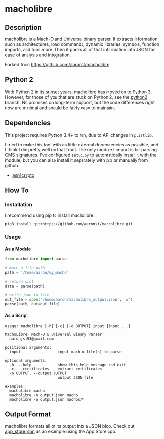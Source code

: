 # macholibre

## Description

macholibre is a Mach-O and Universal binary parser.  It extracts information 
such as architectures, load commands, dynamic libraries, symbols, function 
imports, and tons more.  Then it packs all of that information into JSON for 
ease of analysis and integration.

Forked from https://github.com/aaronst/macholibre

## Python 2

With Python 2 in its sunset years, macholibre has moved on to Python 3.
However, for those of you that are stuck on Python 2, see the [python2](https://github.com/aaronst/macholibre/tree/python2)
branch. No promises on long-term support, but the code differences right now
are minimal and should be fairly easy to maintain.

## Dependencies

This project requires Python 3.4+ to run, due to API changes in `plistlib`.

I tried to make this tool with as little external dependencies as possible, and
I think I did pretty well on that front.  The only module I import is for
parsing CMS signatures.  I've configured `setup.py` to automatically install
it with the module, but you can also install it seperately with pip or manually
from github.

* [asn1crypto](https://github.com/wbond/asn1crypto)

## How To

### Installation

I recommend using pip to install macholibre.

```bash
pip3 install git+https://github.com/aaronst/macholibre.git
```

### Usage

#### As a Module

```python
from macholibre import parse

# mach-o file path
path = '/home/aaron/my_macho'

# return dict
data = parse(path)

# write json to file
out_file = open('/home/aaron/macholibre_output.json', 'w')
parse(path, out=out_file)
```

#### As a Script

```plain
usage: macholibre [-h] [-c] [-o OUTPUT] input [input ...]

MachoLibre: Mach-O & Universal Binary Parser
  aaronjst93@gmail.com

positional arguments:
  input                 input mach-o file(s) to parse

optional arguments:
  -h, --help            show this help message and exit
  -c, --certificates    extract certificates
  -o OUTPUT, --output OUTPUT
                        output JSON file

examples:
  macholibre macho
  macholibre -o output.json macho
  macholibre -o output.json machos/*
```

## Output Format

macholibre formats all of its output into a JSON blob.  Check out
[app_store.json](app_store.json) as an example using the App Store app.
